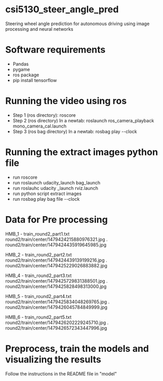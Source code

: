 # csi5130_steer_angle_pred
Steering wheel angle prediction for autonomous driving using image processing and neural networks


# Software requirements

- Pandas
- pygame
- ros package
- pip install tensorflow

# Running the video using ros

- Step 1 (ros directory): roscore
- Step 2 (ros directory) In a newtab: roslaunch ros_camera_playback mono_camera_cal.launch
- Step 3 (ros bag directory) In a newtab: rosbag play <bagfilename> --clock

# Running the extract images python file
- run roscore
- run roslaunch udacity_launch bag_launch
- run roslauhc udacity _launch rviz.launch
- run python script extract images
- run rosbag play bag file --clock



# Data for Pre processing
HMB_1 - train_round2_part1.txt
round2/train/center/1479424215880976321.jpg
.
round2/train/center/1479424435919645985.jpg

HMB_2 - train_round2_part2.txt
round2/train/center/1479424439139199216.jpg
.
round2/train/center/1479425229026883882.jpg

HMB_4 - train_round2_part3.txt
round2/train/center/1479425729831388501.jpg
.
round2/train/center/1479425828498313000.jpg

HMB_5 - train_round2_part4.txt
round2/train/center/1479425834048269765.jpg
.
round2/train/center/1479426045784849999.jpg

HMB_6 - train_round2_part5.txt
round2/train/center/1479426202229245710.jpg
.
round2/train/center/1479426572343447996.jpg

# Preprocess, train the models and visualizing the results
Follow the instructions in the README file in "model"

